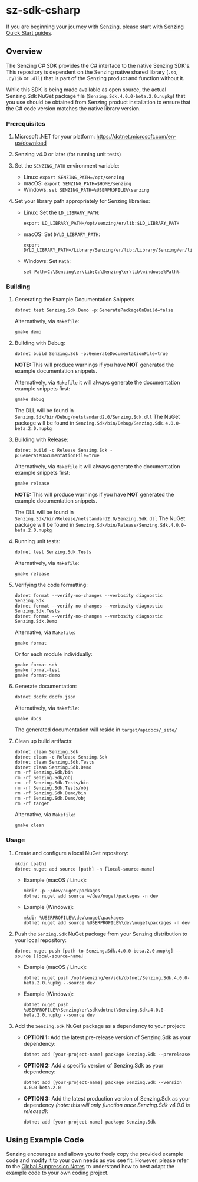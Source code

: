 # sz-sdk-csharp

If you are beginning your journey with [Senzing],
please start with [Senzing Quick Start guides].

## Overview

The Senzing C# SDK provides the C# interface to the native Senzing SDK's.
This repository is dependent on the Senzing native shared library (`.so`,
`.dylib` or `.dll`) that is part of the Senzing product and function without it.

While this SDK is being made available as open source, the actual Senzing.Sdk
NuGet package file (`Senzing.Sdk.4.0.0-beta.2.0.nupkg`) that you use should be
obtained from Senzing product installation to ensure that the C# code version
matches the native library version.

### Prerequisites

1. Microsoft .NET for your platform: <https://dotnet.microsoft.com/en-us/download>

1. Senzing v4.0 or later (for running unit tests)

1. Set the `SENZING_PATH` environment variable:
    - Linux: `export SENZING_PATH=/opt/senzing`
    - macOS: `export SENZING_PATH=$HOME/senzing`
    - Windows: `set SENZING_PATH=%USERPROFILE%\senzing`

1. Set your library path appropriately for Senzing libraries:
    - Linux: Set the `LD_LIBRARY_PATH`:

        ```console
        export LD_LIBRARY_PATH=/opt/senzing/er/lib:$LD_LIBRARY_PATH
        ```

    - macOS: Set `DYLD_LIBRARY_PATH`:

        ```console
        export DYLD_LIBRARY_PATH=/Library/Senzing/er/lib:/Library/Senzing/er/lib/macOS:$DYLD_LIBRARY_PATH
        ```

    - Windows: Set `Path`:

        ```console
        set Path=C:\Senzing\er\lib;C:\Senzing\er\lib\windows;%Path%
        ```

### Building

1. Generating the Example Documentation Snippets

    ```console
    dotnet test Senzing.Sdk.Demo -p:GeneratePackageOnBuild=false
    ```

    Alternatively, via `Makefile`:

    ```console
    gmake demo
    ```

1. Building with Debug:

    ```console
    dotnet build Senzing.Sdk -p:GenerateDocumentationFile=true
    ```

    **NOTE:** This will produce warnings if you have **NOT** generated the
    example documentation snippets.

    Alternatively, via `Makefile` it will always generate the documentation
    example snippets first:

    ```console
    gmake debug
    ```

    The DLL will be found in `Senzing.Sdk/bin/Debug/netstandard2.0/Senzing.Sdk.dll`
    The NuGet package will be found in `Senzing.Sdk/bin/Debug/Senzing.Sdk.4.0.0-beta.2.0.nupkg`

1. Building with Release:

    ```console
    dotnet build -c Release Senzing.Sdk -p:GenerateDocumentationFile=true
    ```

    Alternatively, via `Makefile` it will always generate the documentation
    example snippets first:

    ```console
    gmake release
    ```

    **NOTE:** This will produce warnings if you have **NOT** generated the
    example documentation snippets.

    The DLL will be found in `Senzing.Sdk/bin/Release/netstandard2.0/Senzing.Sdk.dll`
    The NuGet package will be found in `Senzing.Sdk/bin/Release/Senzing.Sdk.4.0.0-beta.2.0.nupkg`

1. Running unit tests:

    ```console
    dotnet test Senzing.Sdk.Tests
    ```

    Alternatively, via `Makefile`:

    ```console
    gmake release
    ```

1. Verifying the code formatting:

    ```console
    dotnet format --verify-no-changes --verbosity diagnostic Senzing.Sdk
    dotnet format --verify-no-changes --verbosity diagnostic Senzing.Sdk.Tests
    dotnet format --verify-no-changes --verbosity diagnostic Senzing.Sdk.Demo
    ```

    Alternative, via `Makefile`:

    ```console
    gmake format
    ```

    Or for each module individually:

    ```console
    gmake format-sdk
    gmake format-test
    gmake format-demo
    ```

1. Generate documentation:

    ```console
    dotnet docfx docfx.json
    ```

    Alternatively, via `Makefile`:

    ```console
    gmake docs
    ```

    The generated documentation will reside in `target/apidocs/_site/`

1. Clean up build artifacts:

    ```console
    dotnet clean Senzing.Sdk
    dotnet clean -c Release Senzing.Sdk
    dotnet clean Senzing.Sdk.Tests
    dotnet clean Senzing.Sdk.Demo
    rm -rf Senzing.Sdk/bin
    rm -rf Senzing.Sdk/obj
    rm -rf Senzing.Sdk.Tests/bin
    rm -rf Senzing.Sdk.Tests/obj
    rm -rf Senzing.Sdk.Demo/bin
    rm -rf Senzing.Sdk.Demo/obj
    rm -rf target
    ```

    Alternative, via `Makefile`:

    ```console
    gmake clean
    ```

### Usage

1. Create and configure a local NuGet repository:

    ```console
    mkdir [path]
    dotnet nuget add source [path] -n [local-source-name]
    ```

    - Example (macOS / Linux):

        ```console
        mkdir -p ~/dev/nuget/packages
        dotnet nuget add source ~/dev/nuget/packages -n dev
        ```

    - Example (Windows):

        ```console
        mkdir %USERPROFILE%\dev\nuget\packages
        dotnet nuget add source %USERPROFILE%\dev\nuget\packages -n dev
        ```

1. Push the `Senzing.Sdk` NuGet package from your Senzing distribution to your local repository:

    ```console
    dotnet nuget push [path-to-Senzing.Sdk.4.0.0-beta.2.0.nupkg] --source [local-source-name]
    ```

    - Example (macOS / Linux):

        ```console
        dotnet nuget push /opt/senzing/er/sdk/dotnet/Senzing.Sdk.4.0.0-beta.2.0.nupkg --source dev
        ```

    - Example (Windows):

        ```console
        dotnet nuget push %USERPROFILE%\Senzing\er\sdk\dotnet\Senzing.Sdk.4.0.0-beta.2.0.nupkg --source dev
        ```

1. Add the `Senzing.Sdk` NuGet package as a dependency to your project:
    - **OPTION 1:** Add the latest pre-release version of Senzing.Sdk as your dependency:

        ```console
        dotnet add [your-project-name] package Senzing.Sdk --prerelease
        ```

    - **OPTION 2:** Add a specific version of Senzing.Sdk as your dependency:

        ```console
        dotnet add [your-project-name] package Senzing.Sdk --version 4.0.0-beta.2.0
        ```

    - **OPTION 3:** Add the latest production version of Senzing.Sdk as your dependency
    *(note: this will only function once Senzing.Sdk v4.0.0 is released)*:

        ```console
        dotnet add [your-project-name] package Senzing.Sdk
        ```

## Using Example Code

Senzing encourages and allows you to freely copy the provided example code and modify it to your own
needs as you see fit.  However, please refer to the [Global Suppression Notes] to understand how to
best adapt the example code to your own coding project.

[Senzing]: https://senzing.com/
[Senzing Quick Start guides]: https://docs.senzing.com/quickstart/
[Global Suppression Notes]: https://github.com/Senzing/code-snippets-v4/blob/main/csharp/GlobalSuppressions.md
